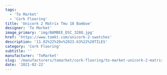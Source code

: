```yaml
---
tags:
  - 'To Market'
  - 'Cork Flooring'
title: 'Unicork 2 Matrix Tmu 18 Bamboe'
designer: 'To Market'
image_primary: 'img/BAMBEE_DSC_3288.jpg'
href: 'https://www.tomkt.com/unicork-2-swatches'
description: '11.82%22%20x%2023.63%22%20TILES'
category: 'Cork Flooring'
subtitle: ''
manufacturer: 'ToMarket'
slug: '/manufacturers/tomarket/cork-flooring/to-market-unicork-2-matrix-tmu-18-bamboe'
date: '2021-02-22'
---
```

